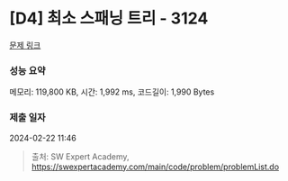 # [D4] 최소 스패닝 트리 - 3124 

[문제 링크](https://swexpertacademy.com/main/code/problem/problemDetail.do?contestProbId=AV_mSnmKUckDFAWb) 

### 성능 요약

메모리: 119,800 KB, 시간: 1,992 ms, 코드길이: 1,990 Bytes

### 제출 일자

2024-02-22 11:46



> 출처: SW Expert Academy, https://swexpertacademy.com/main/code/problem/problemList.do